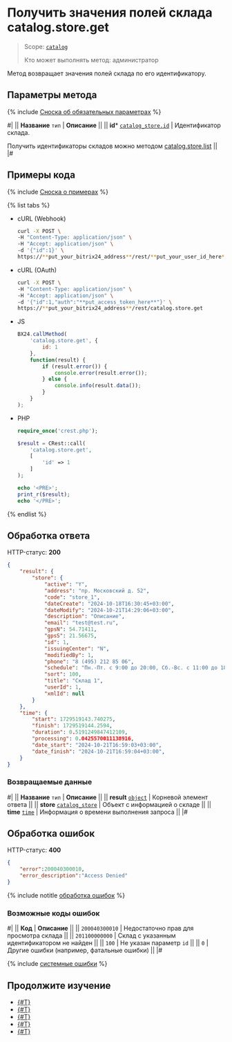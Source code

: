# Получить значения полей склада catalog.store.get

> Scope: [`catalog`](../../scopes/permissions.md)
>
> Кто может выполнять метод: администратор

Метод возвращает значения полей склада по его идентификатору.

## Параметры метода

{% include [Сноска об обязательных параметрах](../../../_includes/required.md) %}

#|
|| **Название**
`тип` | **Описание** ||
|| **id***
[`catalog_store.id`](../data-types.md#catalog_store) | Идентификатор склада.

Получить идентификаторы складов можно методом [catalog.store.list](./catalog-store-list.md) ||
|#

## Примеры кода

{% include [Сноска о примерах](../../../_includes/examples.md) %}

{% list tabs %}

- cURL (Webhook)

    ```bash
    curl -X POST \
    -H "Content-Type: application/json" \
    -H "Accept: application/json" \
    -d '{"id":1}' \
    https://**put_your_bitrix24_address**/rest/**put_your_user_id_here**/**put_your_webbhook_here**/catalog.store.get
    ```

- cURL (OAuth)

    ```bash
    curl -X POST \
    -H "Content-Type: application/json" \
    -H "Accept: application/json" \
    -d '{"id":1,"auth":"**put_access_token_here**"}' \
    https://**put_your_bitrix24_address**/rest/catalog.store.get
    ```

- JS

    ```js
    BX24.callMethod(
        'catalog.store.get', {
            id: 1
        },
        function(result) {
            if (result.error()) {
                console.error(result.error());
            } else {
                console.info(result.data());
            }
        }
    );
    ```

- PHP

    ```php
    require_once('crest.php');

    $result = CRest::call(
        'catalog.store.get',
        [
            'id' => 1
        ]
    );

    echo '<PRE>';
    print_r($result);
    echo '</PRE>';
    ```

{% endlist %}

## Обработка ответа

HTTP-статус: **200**

```json
{
    "result": {
        "store": {
            "active": "Y",
            "address": "пр. Московский д. 52",
            "code": "store_1",
            "dateCreate": "2024-10-18T16:30:45+03:00",
            "dateModify": "2024-10-21T14:29:06+03:00",
            "description": "Описание",
            "email": "test@test.ru",
            "gpsN": 54.71411,
            "gpsS": 21.56675,
            "id": 1,
            "issuingCenter": "N",
            "modifiedBy": 1,
            "phone": "8 (495) 212 85 06",
            "schedule": "Пн.-Пт. с 9:00 до 20:00, Сб.-Вс. с 11:00 до 18:00",
            "sort": 100,
            "title": "Склад 1",
            "userId": 1,
            "xmlId": null
        }
    },
    "time": {
        "start": 1729519143.740275,
        "finish": 1729519144.2594,
        "duration": 0.5191249847412109,
        "processing": 0.0425570011138916,
        "date_start": "2024-10-21T16:59:03+03:00",
        "date_finish": "2024-10-21T16:59:04+03:00",
    }
}
```

### Возвращаемые данные

#|
|| **Название**
`тип` | **Описание** ||
|| **result**
[`object`](../../data-types.md) | Корневой элемент ответа ||
|| **store**
[`catalog_store`](../data-types.md#catalog_store) | Объект с информацией о складе ||
|| **time**
[`time`](../../data-types.md#time) | Информация о времени выполнения запроса ||
|#

## Обработка ошибок

HTTP-статус: **400**

```json
{
    "error":200040300010,
    "error_description":"Access Denied"
}
```

{% include notitle [обработка ошибок](../../../_includes/error-info.md) %}

### Возможные коды ошибок

#|
|| **Код** | **Описание** ||
|| `200040300010` | Недостаточно прав для просмотра склада ||
|| `201100000000` | Склад с указанным идентификатором не найден ||
|| `100` | Не указан параметр `id` || 
|| `0` | Другие ошибки (например, фатальные ошибки) || 
|#

{% include [системные ошибки](../../../_includes/system-errors.md) %}

## Продолжите изучение 

- [{#T}](./catalog-store-add.md)
- [{#T}](./catalog-store-update.md)
- [{#T}](./catalog-store-list.md)
- [{#T}](./catalog-store-delete.md)
- [{#T}](./catalog-store-get-fields.md)
